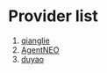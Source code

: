 # Provider list





1. [qianglie](https://www.qianglie.com/#/profile)
2. [AgentNEO](https://neoladder.com/dashboard)
3. [duyao](https://www.duyaoss.com)